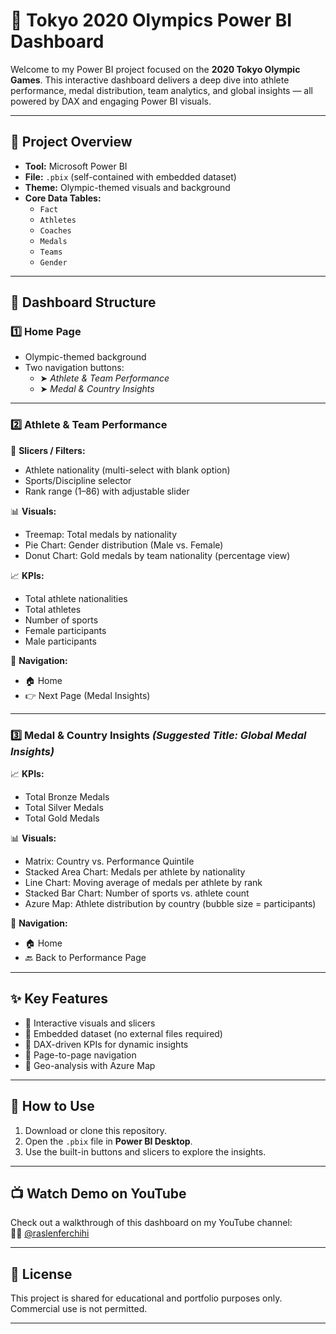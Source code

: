 # 🏅 Tokyo 2020 Olympics Power BI Dashboard

Welcome to my Power BI project focused on the **2020 Tokyo Olympic Games**. This interactive dashboard delivers a deep dive into athlete performance, medal distribution, team analytics, and global insights — all powered by DAX and engaging Power BI visuals.

---

## 📌 Project Overview

- **Tool:** Microsoft Power BI
- **File:** `.pbix` (self-contained with embedded dataset)
- **Theme:** Olympic-themed visuals and background
- **Core Data Tables:**
  - `Fact`
  - `Athletes`
  - `Coaches`
  - `Medals`
  - `Teams`
  - `Gender`

---

## 🧭 Dashboard Structure

### 1️⃣ Home Page
- Olympic-themed background
- Two navigation buttons:
  - ➤ *Athlete & Team Performance*
  - ➤ *Medal & Country Insights*

---

### 2️⃣ Athlete & Team Performance

🔎 **Slicers / Filters:**
- Athlete nationality (multi-select with blank option)
- Sports/Discipline selector
- Rank range (1–86) with adjustable slider

📊 **Visuals:**
- Treemap: Total medals by nationality
- Pie Chart: Gender distribution (Male vs. Female)
- Donut Chart: Gold medals by team nationality (percentage view)

📈 **KPIs:**
- Total athlete nationalities
- Total athletes
- Number of sports
- Female participants
- Male participants

🔗 **Navigation:**
- 🏠 Home
- 👉 Next Page (Medal Insights)

---

### 3️⃣ Medal & Country Insights *(Suggested Title: Global Medal Insights)*

📈 **KPIs:**
- Total Bronze Medals
- Total Silver Medals
- Total Gold Medals

📊 **Visuals:**
- Matrix: Country vs. Performance Quintile
- Stacked Area Chart: Medals per athlete by nationality
- Line Chart: Moving average of medals per athlete by rank
- Stacked Bar Chart: Number of sports vs. athlete count
- Azure Map: Athlete distribution by country (bubble size = participants)

🔗 **Navigation:**
- 🏠 Home
- 🔙 Back to Performance Page

---

## ✨ Key Features

- 🔹 Interactive visuals and slicers
- 🔹 Embedded dataset (no external files required)
- 🔹 DAX-driven KPIs for dynamic insights
- 🔹 Page-to-page navigation
- 🔹 Geo-analysis with Azure Map

---

## 🚀 How to Use

1. Download or clone this repository.
2. Open the `.pbix` file in **Power BI Desktop**.
3. Use the built-in buttons and slicers to explore the insights.

---

## 📺 Watch Demo on YouTube

Check out a walkthrough of this dashboard on my YouTube channel:  
👨‍💻 [@raslenferchihi](https://www.youtube.com/@raslenferchihi)

---

## 🛑 License

This project is shared for educational and portfolio purposes only.  
Commercial use is not permitted.

---
